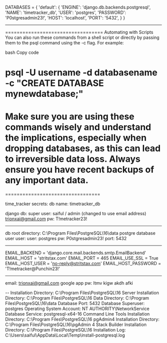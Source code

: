 DATABASES = {
'default': {
'ENGINE': 'django.db.backends.postgresql',
'NAME': 'timetracker_db',
'USER': 'postgres',
'PASSWORD': 'P0stgresadmin23!',
'HOST': 'localhost',
'PORT': '5432',
}
}

---

==================================
Automating with Scripts
You can also run these commands from a shell script or directly by passing them to the psql command using the -c flag. For example:

bash
Copy code

# psql -U username -d databasename -c "CREATE DATABASE mynewdatabase;"

# Make sure you are using these commands wisely and understand the implications, especially when dropping databases, as this can lead to irreversible data loss. Always ensure you have recent backups of any important data.

=================================

time_tracker secrets:
db name: timetracker_db

django db:
super user: saiful / admin (changed to use email address)
trionxai@gmail.com
pw: T!metracker23!

---

db root directory: C:\Program Files\PostgreSQL\16\data
postgre database user user:
user: postgres
pw: P0stgresadmin23!
port: 5432

---

EMAIL_BACKEND = 'django.core.mail.backends.smtp.EmailBackend'
EMAIL_HOST = 'stritstax.com'
EMAIL_PORT = 465
EMAIL_USE_SSL = True
EMAIL_HOST_USER = 'no-reply@stritstax.com'
EMAIL_HOST_PASSWORD = 'T!metracker@Punchin23!'

---

email: trionxai@gmail.com
google app pw: ltmv kigw akdh afki

--
Installation Directory: C:\Program Files\PostgreSQL\16
Server Installation Directory: C:\Program Files\PostgreSQL\16
Data Directory: C:\Program Files\PostgreSQL\16\data
Database Port: 5432
Database Superuser: postgres
Operating System Account: NT AUTHORITY\NetworkService
Database Service: postgresql-x64-16
Command Line Tools Installation Directory: C:\Program Files\PostgreSQL\16
pgAdmin4 Installation Directory: C:\Program Files\PostgreSQL\16\pgAdmin 4
Stack Builder Installation Directory: C:\Program Files\PostgreSQL\16
Installation Log: C:\Users\saiful\AppData\Local\Temp\install-postgresql.log
